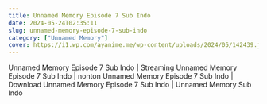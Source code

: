 ```yaml
---
title: Unnamed Memory Episode 7 Sub Indo
date: 2024-05-24T02:35:11
slug: unnamed-memory-episode-7-sub-indo
category: ["Unnamed Memory"]
cover: https://i1.wp.com/ayanime.me/wp-content/uploads/2024/05/142439.jpg
---
```


<p>Unnamed Memory Episode 7 Sub Indo | Streaming Unnamed Memory Episode 7 Sub Indo | nonton Unnamed Memory Episode 7 Sub Indo | Download Unnamed Memory Episode 7 Sub Indo | Unnamed Memory Sub Indo</p>

<GoogleDrivePlayer googleDriveLink="https://drive.google.com/file/d/1apTy_xXKXsp51CeD28XD5GpWSQkzuigX/view?usp=drive_link" />

<script setup>
import GoogleDrivePlayer from "./vuepress/components/GoogleDrivePlayer";
</script>
